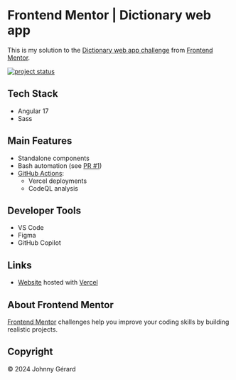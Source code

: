 # Frontend Mentor | Dictionary web app

This is my solution to the [Dictionary web app challenge](https://www.frontendmentor.io/challenges/dictionary-web-app-h5wwnyuKFL) from [Frontend Mentor](https://www.frontendmentor.io/).

[![project status](https://img.shields.io/badge/status-work%20in%20progress-red?style=for-the-badge)](https://fem-dictionary-web-app-jgerard.vercel.app)

## Tech Stack

- Angular 17
- Sass

## Main Features

- Standalone components
- Bash automation (see [PR #1](../../pull/1))
- [GitHub Actions](.github/workflows):
  - Vercel deployments
  - CodeQL analysis

## Developer Tools

- VS Code
- Figma
- GitHub Copilot

## Links

- [Website](https://fem-dictionary-web-app-jgerard.vercel.app) hosted with [Vercel](https://vercel.com/)
<!-- - [Solution]() -->

<!-- ## Screenshots
### Mobile
![mobile screenshot](screenshots/mobile.avif)
### Tablet
![tablet screenshot](screenshots/tablet.avif)
### Desktop
![desktop screenshot](screenshots/desktop.avif) -->

## About Frontend Mentor

[Frontend Mentor](https://www.frontendmentor.io/) challenges help you improve your coding skills by building realistic projects.

## Copyright

© 2024 Johnny Gérard
